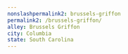 ```yaml
---
﻿nonslashpermalink2: brussels-griffon
permalink2: /brussels-griffon/
alley: Brussels Griffon
city: Columbia
state: South Carolina
---
```

